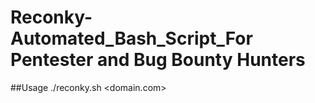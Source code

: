 # Reconky-Automated_Bash_Script_For Pentester and Bug Bounty Hunters

##Usage
./reconky.sh <domain.com>
